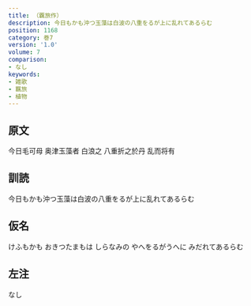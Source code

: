 ```yaml
---
title: （覊旅作）
description: 今日もかも沖つ玉藻は白波の八重をるが上に乱れてあるらむ
position: 1168
category: 巻7
version: '1.0'
volume: 7
comparison:
- なし
keywords:
- 雑歌
- 羈旅
- 植物
---
```


## 原文

今日毛可母 奥津玉藻者 白浪之 八重折之於丹 乱而将有

## 訓読

今日もかも沖つ玉藻は白波の八重をるが上に乱れてあるらむ

## 仮名

けふもかも おきつたまもは しらなみの やへをるがうへに みだれてあるらむ

## 左注

なし
